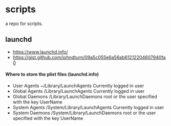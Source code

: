 # scripts

a repo for scripts. 

## launchd
- https://www.launchd.info/
- https://gist.github.com/johndturn/09a5c055e6a56ab61212204607940fa0

#### Where to store the plist files (launchd.info)
- User Agents	~/Library/LaunchAgents	Currently logged in user
- Global Agents	/Library/LaunchAgents	Currently logged in user
- Global Daemons	/Library/LaunchDaemons	root or the user specified with the key UserName
- System Agents	/System/Library/LaunchAgents	Currently logged in user
- System Daemons	/System/Library/LaunchDaemons	root or the user specified with the key UserName